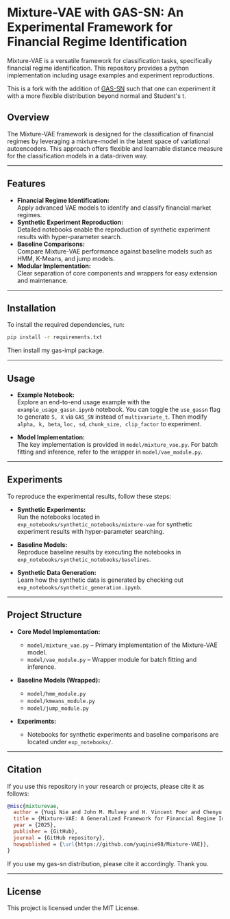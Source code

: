 # Mixture-VAE with GAS-SN: An Experimental Framework for Financial Regime Identification

Mixture-VAE is a versatile framework for classification tasks, specifically financial regime identification. 
This repository provides a python implementation including usage examples and experiment reproductions.

This is a fork with the addition of [GAS-SN](https://github.com/slihn/gas-impl) such that one can experiment it 
with a more flexible distribution beyond normal and Student's t.

<!-- ---

## Table of Contents
- [Overview](#overview)
- [Features](#features)
- [Installation](#installation)
- [Usage](#usage)
- [Experiments](#experiments)
- [Project Structure](#project-structure)
- [Citation](#citation)
- [License](#license)

--- -->

## Overview
The Mixture-VAE framework is designed for the classification of financial regimes by leveraging a mixture-model in the latent space of variational autoencoders. This approach offers flexible and learnable distance measure for the classification models in a data-driven way.

---

## Features
- **Financial Regime Identification:**  
  Apply advanced VAE models to identify and classify financial market regimes.
- **Synthetic Experiment Reproduction:**  
  Detailed notebooks enable the reproduction of synthetic experiment results with hyper-parameter search.
- **Baseline Comparisons:**  
  Compare Mixture-VAE performance against baseline models such as HMM, K-Means, and jump models.
- **Modular Implementation:**  
  Clear separation of core components and wrappers for easy extension and maintenance.

---

## Installation
To install the required dependencies, run:

```bash
pip install -r requirements.txt
```

Then install my gas-impl package.

---

## Usage
- **Example Notebook:**  
  Explore an end-to-end usage example with the `example_usage_gassn.ipynb` notebook.
  You can toggle the `use_gassn` flag to generate `S, X` via `GAS_SN` instead of `multivariate_t`.
  Then modify `alpha, k, beta`, `loc, sd`, `chunk_size, clip_factor` to experiment. 

- **Model Implementation:**  
  The key implementation is provided in `model/mixture_vae.py`. For batch fitting and inference, refer to the wrapper in `model/vae_module.py`.

---

## Experiments
To reproduce the experimental results, follow these steps:

- **Synthetic Experiments:**  
  Run the notebooks located in `exp_notebooks/synthetic_notebooks/mixture-vae` for synthetic experiment results with hyper-parameter searching.
  
- **Baseline Models:**  
  Reproduce baseline results by executing the notebooks in `exp_notebooks/synthetic_notebooks/baselines`.
  
- **Synthetic Data Generation:**  
  Learn how the synthetic data is generated by checking out `exp_notebooks/synthetic_generation.ipynb`.

---

## Project Structure
- **Core Model Implementation:**
  - `model/mixture_vae.py` – Primary implementation of the Mixture-VAE model.
  - `model/vae_module.py` – Wrapper module for batch fitting and inference.
  
- **Baseline Models (Wrapped):**
  - `model/hmm_module.py`
  - `model/kmeans_module.py`
  - `model/jump_module.py`
  
- **Experiments:**
  - Notebooks for synthetic experiments and baseline comparisons are located under `exp_notebooks/`.

---

## Citation
If you use this repository in your research or projects, please cite it as follows:
 ```bibtex
 @misc{mixturevae,
   author = {Yuqi Nie and John M. Mulvey and H. Vincent Poor and Chenyu Yu and Hao Huang},
   title = {Mixture-VAE: A Generalized Framework for Financial Regime Identification},
   year = {2025},
   publisher = {GitHub},
   journal = {GitHub repository},
   howpublished = {\url{https://github.com/yuqinie98/Mixture-VAE}},
 }
 ```

If you use my gas-sn distribution, please cite it accordingly. Thank you.

---

## License
This project is licensed under the MIT License.
